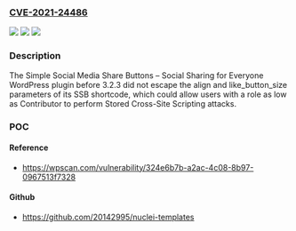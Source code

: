 ### [CVE-2021-24486](https://cve.mitre.org/cgi-bin/cvename.cgi?name=CVE-2021-24486)
![](https://img.shields.io/static/v1?label=Product&message=Simple%20Social%20Media%20Share%20Buttons%20%E2%80%93%20Social%20Sharing%20for%20Everyone&color=blue)
![](https://img.shields.io/static/v1?label=Version&message=3.2.3%3C%203.2.3%20&color=brighgreen)
![](https://img.shields.io/static/v1?label=Vulnerability&message=CWE-79%20Cross-site%20Scripting%20(XSS)&color=brighgreen)

### Description

The Simple Social Media Share Buttons – Social Sharing for Everyone WordPress plugin before 3.2.3 did not escape the align and like_button_size parameters of its SSB shortcode, which could allow users with a role as low as Contributor to perform Stored Cross-Site Scripting attacks.

### POC

#### Reference
- https://wpscan.com/vulnerability/324e6b7b-a2ac-4c08-8b97-0967513f7328

#### Github
- https://github.com/20142995/nuclei-templates

